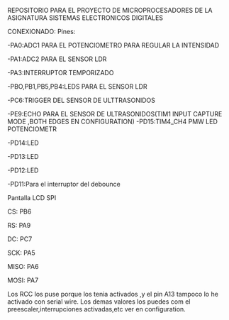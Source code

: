 
REPOSITORIO PARA EL PROYECTO DE MICROPROCESADORES DE LA ASIGNATURA SISTEMAS ELECTRONICOS DIGITALES

CONEXIONADO:
Pines:

-PA0:ADC1 PARA EL POTENCIOMETRO PARA REGULAR LA INTENSIDAD

-PA1:ADC2 PARA EL SENSOR LDR

-PA3:INTERRUPTOR TEMPORIZADO

-PBO,PB1,PB5,PB4:LEDS PARA EL SENSOR LDR

-PC6:TRIGGER DEL SENSOR  DE ULTTRASONIDOS

-PE9:ECHO PARA EL SENSOR DE ULTRASONIDOS(TIM1 INPUT CAPTURE 
MODE ,BOTH EDGES EN CONFIGURATION)
-PD15:TIM4_CH4 PMW LED POTENCIOMETR

-PD14:LED

-PD13:LED

-PD12:LED

-PD11:Para el interruptor del debounce


Pantalla LCD SPI

CS: PB6

RS: PA9

DC: PC7

SCK: PA5

MISO: PA6

MOSI: PA7



Los RCC los puse porque los tenia activados ,y el pin A13 tampoco lo he activado con serial wire.
Los demas valores los puedes com el preescaler,interrupciones activadas,etc  ver en configuration. 

